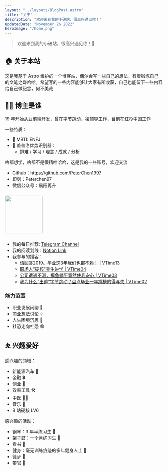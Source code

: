 ```yaml
---
layout: "../layouts/BlogPost.astro"
title: "关于"
description: "欢迎来到我的小破站，很高兴遇见你！"
updatedDate: "November 26 2022"
heroImage: "/home.png"
---
```


> 欢迎来到我的小破站，很高兴遇见你！🤝

## 🏠 关于本站

这是我基于 Astro 维护的一个博客站，偶尔会写一些自己的想法，有着锻炼自己的文笔之嫌哈哈。希望写的一些内容能够让大家有所收获，自己也能留下一些内容给自己做纪念，何不美哉

## 👨‍💻 博主是谁

19 年开始从业前端开发，曾在字节跳动、猿辅导工作，目前在红杉中国工作

一些特质：

- 👑 MBTI: ENFJ
- 🔎 盖普洛优势识别器：
  - 排难 / 学习 / 理念 / 成就 / 分析

啥都想学，啥都不是很精哈哈哈，这是我的一些账号，欢迎交流

- Github：<https://github.com/PeterChen1997>
- 即刻：Peterchen97
- 微信公众号：晨阳再升

<img src="/assets/imgs/693dc9e035d8b2ec018fc9e544648ef9d55dfbda40f64b8c9ffb6d4940575174.jpg" width="120" height= "120" style="margin: 10px auto;"/>

- 我的每日推荐: [Telegram Channel](https://t.me/yangchendaily)
- 我的阅读划线：[Notion Link](https://peterchen97.notion.site/c1bab099d18e45188c8b17296c62452a)
- 我参与的播客：
  - [请回答2019。毕业这3年我们也都不赖！ | VTime13
](https://www.xiaoyuzhoufm.com/episode/62c30c6b03c2510a49a81df8)
  - [职场人"硬核"养生讲学 | VTime04](https://www.xiaoyuzhoufm.com/episode/618f76a7ceafa8518f8993e3)
  - [公司遭遇不测，摸鱼躺平竟然使我安心 | VTime03](https://www.xiaoyuzhoufm.com/episode/613a55913200f2dcb5716230)
  - [我为什么“出逃”字节跳动？盘点毕业一年跳槽的得与失 | VTime02
](https://www.xiaoyuzhoufm.com/episode/60f927b75a259c96043aead9)


### 能力范围

- 职业发展闲聊 👔
- 商业想法讨论 💡
- 人生困境沉思 🤔
- 社恐走向社恐 😄

## ⛹ 兴趣爱好

感兴趣的领域：

- 新能源汽车 🚗
- 金融 💲
- 创业 💪
- 效率工具 🛠
- 中医 👨‍⚕️
- 音乐 🎵
- B 站硬核 LV6

感兴趣的活动：

- 钢琴：3 年半练习生 🎹
- 架子鼓：一个月练习生 🥁
- 看书 📖
- 健身：毫无训练痕迹的多年健身人士 🍐
- 徒步 🚶
- 攀岩 🧗
